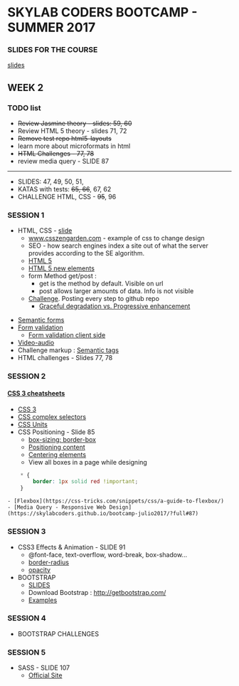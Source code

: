 # SKYLAB CODERS BOOTCAMP - SUMMER 2017

### SLIDES FOR THE COURSE
[slides](https://skylabcoders.github.io/bootcamp-julio2017/)

## WEEK 2

### TODO list
* ~~Review Jasmine theory - slides: 59, 60~~
* Review HTML 5 theory - slides 71, 72
* ~~Remove test repo html5-layouts~~
* learn more about microformats in html
* ~~HTML Challenges - 77, 78~~
* review media query - SLIDE 87
___
* SLIDES: 47, 49, 50, 51, 
* KATAS with tests: ~~65, 66~~, 67, 62
* CHALLENGE HTML, CSS - ~~95~~, 96

### SESSION 1
* HTML, CSS - [slide](https://skylabcoders.github.io/bootcamp-julio2017/?full#71)
    - www.csszengarden.com - example of css to change design
    - SEO - how search engines index a site out of what the server provides according to the SE algorithm.
    - [HTML 5](https://skylabcoders.github.io/bootcamp-julio2017/?full#72)
    - [HTML 5 new elements](https://www.w3schools.com/HTML/html5_new_elements.asp)
    - form Method get/post : 
        + get is the method by default. Visible on url
        + post allows larger amounts of data. Info is not visible
    - [Challenge](https://www.smashingmagazine.com/2009/08/designing-a-html-5-layout-from-scratch/#a-word-on-progressive-enhancement-and-graceful-degradation). Posting every step to github repo
        + [Graceful degradation vs. Progressive enhancement](https://www.smashingmagazine.com/2009/08/designing-a-html-5-layout-from-scratch/#a-word-on-progressive-enhancement-and-graceful-degradation)
- [Semantic forms](https://skylabcoders.github.io/bootcamp-julio2017/?full#75)
- [Form validation](http://www.the-art-of-web.com/html/html5-form-validation/)
    + [Form validation client side](http://www.html5-tutorials.org/form-validation/how-validation-works/)
- [Video-audio](https://skylabcoders.github.io/bootcamp-julio2017/?full#76)
- Challenge markup : [Semantic tags](http://html5doctor.com/downloads/h5d-sectioning-flowchart.png)
- HTML challenges - Slides 77, 78

### SESSION 2
#### [CSS 3 cheatsheets](https://skylabcoders.github.io/bootcamp-julio2017/?full#92)
* [CSS 3](https://skylabcoders.github.io/bootcamp-julio2017/?full#82)
* [CSS complex selectors](http://learn.shayhowe.com/advanced-html-css/complex-selectors/)
* [CSS Units](https://developer.mozilla.org/en-US/docs/Web/CSS/length)
* CSS Positioning - Slide 85
    - [box-sizing: border-box](https://www.w3schools.com/cssref/css3_pr_box-sizing.asp)
    - [Positioning content](http://learn.shayhowe.com/html-css/positioning-content/)
    - [Centering elements](https://css-tricks.com/centering-css-complete-guide/)
    - View all boxes in a page while designing
```css
    * {
        border: 1px solid red !important;
    }
```
 
    - [Flexbox](https://css-tricks.com/snippets/css/a-guide-to-flexbox/)
    - [Media Query - Responsive Web Design](https://skylabcoders.github.io/bootcamp-julio2017/?full#87)

### SESSION 3
* CSS3 Effects & Animation - SLIDE 91
    - @font-face, text-overflow, word-break, box-shadow...
    - [border-radius](https://css-tricks.com/almanac/properties/b/border-radius/)
    - [opacity](http://www.css3files.com/#opacity)
* BOOTSTRAP
    - [SLIDES](https://skylabcoders.github.io/bootcamp-julio2017/?full#98)
    - Download Bootstrap : http://getbootstrap.com/
    - [Examples](http://getbootstrap.com/getting-started/#examples)

### SESSION 4
* BOOTSTRAP CHALLENGES

### SESSION 5
* SASS - SLIDE 107
    - [Official Site](http://sass-lang.com/)


